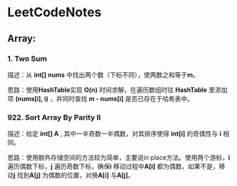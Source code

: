 # LeetCodeNotes

## Array:
### 1. Two Sum
描述：从 **int[] nums** 中找出两个数（下标不同），使两数之和等于**m**。

思路：使用**HashTable**实现 **O(n)** 时间求解，在遍历数组时往 **HashTable** 里添加项 **(nums[i], i)** ，并同时查找 **m - nums[i]** 是否已存在于哈希表中。

### 922. Sort Array By Parity II
描述：给定 **int[] A** , 其中一半奇数一半偶数，对其排序使得 **int[i]** 的奇偶性与 **i** 相同。

思路：使用额外存储空间的方法较为简单，主要说in place方法。使用两个游标，**i** 遍历偶数下标，**j** 遍历奇数下标，确保**i** 移动过程中**A[i]** 都为偶数，如果不是，移动**j** 找到**A[j]** 为偶数的位置，对换**A[i]** 与**A[j]**。
